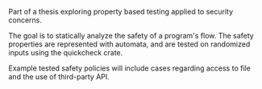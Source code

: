 Part of a thesis exploring property based testing applied to security concerns.

The goal is to statically analyze the safety of a program's flow.
The safety properties are represented with automata, and are tested on randomized inputs using the quickcheck crate.

Example tested safety policies will include cases regarding access to file and the use of third-party API.
